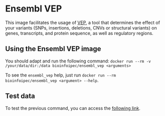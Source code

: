 # Ensembl VEP

This image facilitates the usage of [VEP](http://www.ensembl.org/info/docs/tools/vep/index.html), a tool that determines the effect of your variants (SNPs, insertions, deletions, CNVs or structural variants) on genes, transcripts, and protein sequence, as well as regulatory regions.

## Using the Ensembl VEP image
You should adapt and run the following command: `docker run --rm -v /your/data/dir:/data bioinfoipec/ensembl_vep <arguments>`

To see the `ensembl_vep` help, just run `docker run --rm bioinfoipec/ensembl_vep <argument> --help`.

## Test data
To test the previous command, you can access the [following link](http://www.ensembl.org/info/docs/tools/vep/script/index.html).
